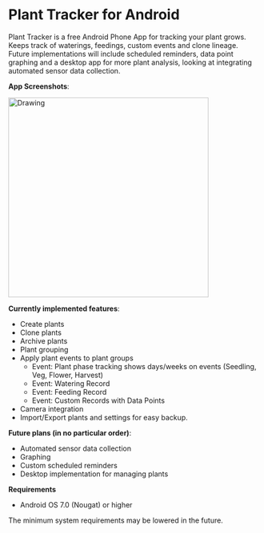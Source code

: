 # Plant Tracker for Android
Plant Tracker is a free Android Phone App for tracking your plant grows. Keeps track of waterings, feedings, custom events and clone lineage. Future implementations will include scheduled reminders, data point graphing and a desktop app for more plant analysis, looking at integrating automated sensor data collection.

__App Screenshots__:

<img src="https://github.com/nonsensicalthinking/planttracker/blob/master/screenshots/Screenshot_20180211-030341.png" alt="Drawing" width="400px"/>

__Currently implemented features__:
* Create plants
* Clone plants
* Archive plants
* Plant grouping
* Apply plant events to plant groups
  * Event: Plant phase tracking shows days/weeks on events (Seedling, Veg, Flower, Harvest)
  * Event: Watering Record
  * Event: Feeding Record
  * Event: Custom Records with Data Points
* Camera integration
* Import/Export plants and settings for easy backup.

__Future plans (in no particular order)__:
* Automated sensor data collection
* Graphing
* Custom scheduled reminders
* Desktop implementation for managing plants

__Requirements__
* Android OS 7.0 (Nougat) or higher

The minimum system requirements may be lowered in the future.


